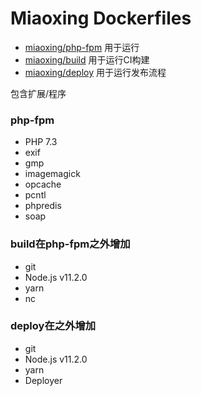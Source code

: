 # Miaoxing Dockerfiles

- [miaoxing/php-fpm](https://github.com/miaoxing/dockerfiles/blob/master/php-fpm) 用于运行
- [miaoxing/build](https://github.com/miaoxing/dockerfiles/blob/master/build/Dockerfile) 用于运行CI构建
- [miaoxing/deploy](https://github.com/miaoxing/dockerfiles/blob/master/deploy/Dockerfile) 用于运行发布流程

包含扩展/程序

### php-fpm

- PHP 7.3
- exif
- gmp
- imagemagick
- opcache
- pcntl
- phpredis
- soap

### build在php-fpm之外增加

- git
- Node.js v11.2.0
- yarn
- nc

### deploy在之外增加

- git
- Node.js v11.2.0
- yarn
- Deployer
